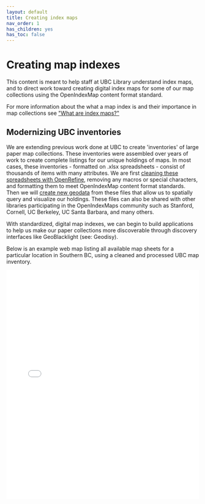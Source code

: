 ```yaml
---
layout: default
title: Creating index maps
nav_order: 1
has_children: yes
has_toc: false
---
```

# Creating map indexes

This content is meant to help staff at UBC Library understand index maps, and to direct work toward creating digital index maps for some of our map collections using the OpenIndexMap content format standard.

For more information about the what a map index is and their importance in map collections see ["What are index maps?"](content/what-are-index-maps.md)

## Modernizing UBC inventories
We are extending previous work done at UBC to create 'inventories' of large paper map collections. These inventories were assembled over years of work to create complete listings for our unique holdings of maps. In most cases, these inventories - formatted on .xlsx spreadsheets - consist of thousands of items with many attributes. We are first [cleaning these spreadsheets with OpenRefine](content/clean-inventory.md), removing any macros or special characters, and formatting them to meet OpenIndexMap content format standards. Then we will [create new geodata](content/create-virtual-layer-qgis.md) from these files that allow us to spatially query and visualize our holdings. These files can also be shared with other libraries participating in the OpenIndexMaps community such as Stanford, Cornell, UC Berkeley, UC Santa Barbara, and many others.

With standardized, digital map indexes, we can begin to build applications to help us make our paper collections more discoverable through discovery interfaces like GeoBlacklight (see: Geodisy).

Below is an example web map listing all available map sheets for a particular location in Southern BC, using a cleaned and processed UBC map inventory.
<iframe src="content/available-092g.html" frameborder="0" height="600" width="100%"> </iframe>
